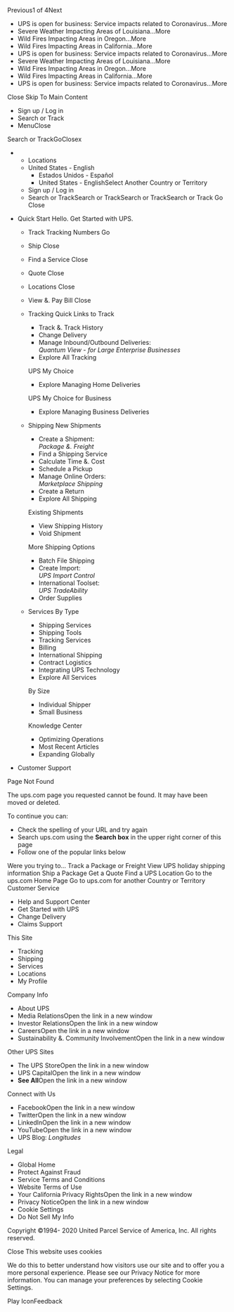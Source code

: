 Previous1 of 4Next

*   UPS is open for business: Service impacts related to Coronavirus...More
*   Severe Weather Impacting Areas of Louisiana...More
*   Wild Fires Impacting Areas in Oregon...More
*   Wild Fires Impacting Areas in California...More
*   UPS is open for business: Service impacts related to Coronavirus...More
*   Severe Weather Impacting Areas of Louisiana...More
*   Wild Fires Impacting Areas in Oregon...More
*   Wild Fires Impacting Areas in California...More
*   UPS is open for business: Service impacts related to Coronavirus...More

Close Skip To Main Content

*   Sign up / Log in
*   Search or Track
*   MenuClose

Search or TrackGoClosex

*   *   Locations
    *   United States - English
        *   Estados Unidos - Español
        *   United States - EnglishSelect Another Country or Territory
    *   Sign up / Log in
    *   Search or TrackSearch or TrackSearch or TrackSearch or Track Go Close
*   Quick Start Hello. Get Started with UPS.
    
    *   Track Tracking Numbers Go
    *   Ship Close
    *   Find a Service Close
    *   Quote Close
    *   Locations Close
    *   View &. Pay Bill Close
    
    *   Tracking Quick Links to Track
        
        *   Track &. Track History
        *   Change Delivery
        *   Manage Inbound/Outbound Deliveries:  
            _Quantum View - for Large Enterprise Businesses_
        *   Explore All Tracking
        
        UPS My Choice
        
        *   Explore Managing Home Deliveries
        
        UPS My Choice for Business
        *   Explore Managing Business Deliveries
    *   Shipping New Shipments
        
        *   Create a Shipment:  
            _Package &. Freight_
        *   Find a Shipping Service
        *   Calculate Time &. Cost
        *   Schedule a Pickup
        *   Manage Online Orders:  
            _Marketplace Shipping_
        *   Create a Return
        *   Explore All Shipping
        
        Existing Shipments
        
        *   View Shipping History
        *   Void Shipment
        
        More Shipping Options
        *   Batch File Shipping
        *   Create Import:  
            _UPS Import Control_
        *   International Toolset:  
            _UPS TradeAbility_
        *   Order Supplies
    *   Services By Type
        
        *   Shipping Services
        *   Shipping Tools
        *   Tracking Services
        *   Billing
        *   International Shipping
        *   Contract Logistics
        *   Integrating UPS Technology
        *   Explore All Services
        
        By Size
        
        *   Individual Shipper
        *   Small Business
        
        Knowledge Center
        *   Optimizing Operations
        *   Most Recent Articles
        *   Expanding Globally
*   Customer Support

Page Not Found

The ups.com page you requested cannot be found. It may have been moved or deleted.

To continue you can:

*   Check the spelling of your URL and try again
*   Search ups.com using the **Search box** in the upper right corner of this page
*   Follow one of the popular links below

Were you trying to... Track a Package or Freight View UPS holiday shipping information Ship a Package Get a Quote Find a UPS Location Go to the ups.com Home Page Go to ups.com for another Country or Territory Customer Service

*   Help and Support Center
*   Get Started with UPS
*   Change Delivery
*   Claims Support

This Site

*   Tracking
*   Shipping
*   Services
*   Locations
*   My Profile

Company Info

*   About UPS
*   Media RelationsOpen the link in a new window
*   Investor RelationsOpen the link in a new window
*   CareersOpen the link in a new window
*   Sustainability &. Community InvolvementOpen the link in a new window

Other UPS Sites

*   The UPS StoreOpen the link in a new window
*   UPS CapitalOpen the link in a new window
*   **See All**Open the link in a new window

Connect with Us

*   FacebookOpen the link in a new window
*   TwitterOpen the link in a new window
*   LinkedInOpen the link in a new window
*   YouTubeOpen the link in a new window
*   UPS Blog: _Longitudes_

Legal

*   Global Home
*   Protect Against Fraud
*   Service Terms and Conditions
*   Website Terms of Use
*   Your California Privacy RightsOpen the link in a new window
*   Privacy NoticeOpen the link in a new window
*   Cookie Settings
*   Do Not Sell My Info

  

Copyright ©1994- 2020 United Parcel Service of America, Inc. All rights reserved.

Close This website uses cookies

We do this to better understand how visitors use our site and to offer you a more personal experience. Please see our Privacy Notice for more information. You can manage your preferences by selecting Cookie Settings.

Play IconFeedback